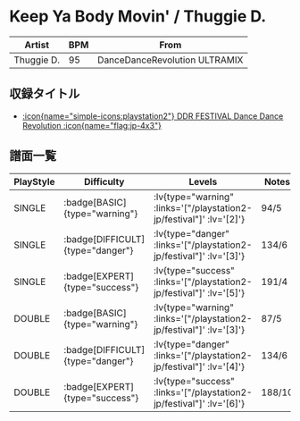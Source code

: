 # Keep Ya Body Movin' / Thuggie D.

|Artist|BPM|From|
|------|---|----|
|Thuggie D.|95|DanceDanceRevolution ULTRAMIX|

## 収録タイトル

- [ :icon{name="simple-icons:playstation2"} DDR FESTIVAL Dance Dance Revolution :icon{name="flag:jp-4x3"} ](/playstation2-jp/festival)

## 譜面一覧

|PlayStyle|Difficulty|Levels|Notes|Movie|
|---------|----------|------|-----|-----|
|SINGLE| :badge[BASIC]{type="warning"} | :lv{type="warning" :links='["/playstation2-jp/festival"]' :lv='[2]'} |94/5||
|SINGLE| :badge[DIFFICULT]{type="danger"} | :lv{type="danger" :links='["/playstation2-jp/festival"]' :lv='[3]'} |134/6||
|SINGLE| :badge[EXPERT]{type="success"} | :lv{type="success" :links='["/playstation2-jp/festival"]' :lv='[5]'} |191/4||
|DOUBLE| :badge[BASIC]{type="warning"} | :lv{type="warning" :links='["/playstation2-jp/festival"]' :lv='[3]'} |87/5||
|DOUBLE| :badge[DIFFICULT]{type="danger"} | :lv{type="danger" :links='["/playstation2-jp/festival"]' :lv='[4]'} |134/6||
|DOUBLE| :badge[EXPERT]{type="success"} | :lv{type="success" :links='["/playstation2-jp/festival"]' :lv='[6]'} |188/10||
